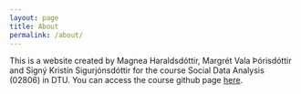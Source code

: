 ```yaml
---
layout: page
title: About
permalink: /about/
---
```


This is a website created by Magnea Haraldsdóttir, Margrét Vala Þórisdóttir and Signý Kristín Sigurjónsdóttir for the course Social Data Analysis (02806) in DTU.
You can access the course github page [here][course-github].

[course-github]: https://github.com/suneman/socialdata2023/wiki